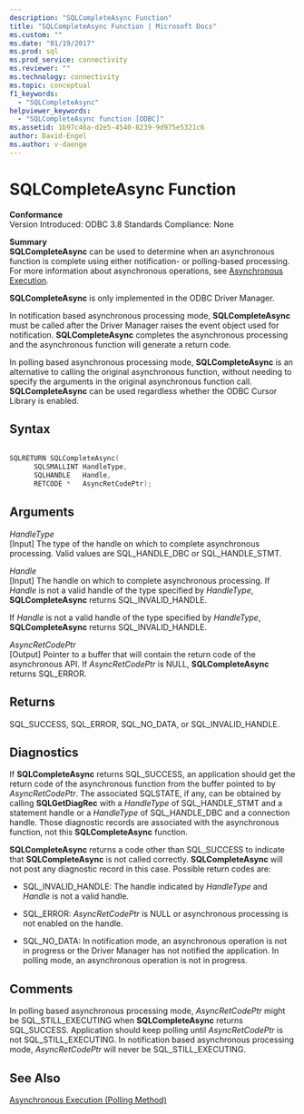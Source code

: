 ```yaml
---
description: "SQLCompleteAsync Function"
title: "SQLCompleteAsync Function | Microsoft Docs"
ms.custom: ""
ms.date: "01/19/2017"
ms.prod: sql
ms.prod_service: connectivity
ms.reviewer: ""
ms.technology: connectivity
ms.topic: conceptual
f1_keywords: 
  - "SQLCompleteAsync"
helpviewer_keywords: 
  - "SQLCompleteAsync function [ODBC]"
ms.assetid: 1b97c46a-d2e5-4540-8239-9d975e5321c6
author: David-Engel
ms.author: v-daenge
---
```

# SQLCompleteAsync Function
**Conformance**  
 Version Introduced: ODBC 3.8 Standards Compliance: None  
  
 **Summary**  
 **SQLCompleteAsync** can be used to determine when an asynchronous function is complete using either notification- or polling-based processing. For more information about asynchronous operations, see [Asynchronous Execution](../../../odbc/reference/develop-app/asynchronous-execution.md).  
  
 **SQLCompleteAsync** is only implemented in the ODBC Driver Manager.  
  
 In notification based asynchronous processing mode, **SQLCompleteAsync** must be called after the Driver Manager raises the event object used for notification. **SQLCompleteAsync** completes the asynchronous processing and the asynchronous function will generate a return code.  
  
 In polling based asynchronous processing mode, **SQLCompleteAsync** is an alternative to calling the original asynchronous function, without needing to specify the arguments in the original asynchronous function call. **SQLCompleteAsync** can be used regardless whether the ODBC Cursor Library is enabled.  
  
## Syntax  
  
```cpp  
  
SQLRETURN SQLCompleteAsync(  
      SQLSMALLINT HandleType,  
      SQLHANDLE   Handle,  
      RETCODE *   AsyncRetCodePtr);  
```  
  
## Arguments  
 *HandleType*  
 [Input] The type of the handle on which to complete asynchronous processing. Valid values are SQL_HANDLE_DBC or SQL_HANDLE_STMT.  
  
 *Handle*  
 [Input] The handle on which to complete asynchronous processing. If *Handle* is not a valid handle of the type specified by *HandleType*, **SQLCompleteAsync** returns SQL_INVALID_HANDLE.  
  
 If *Handle* is not a valid handle of the type specified by *HandleType*, **SQLCompleteAsync** returns SQL_INVALID_HANDLE.  
  
 *AsyncRetCodePtr*  
 [Output] Pointer to a buffer that will contain the return code of the asynchronous API. If *AsyncRetCodePtr* is NULL, **SQLCompleteAsync** returns SQL_ERROR.  
  
## Returns  
 SQL_SUCCESS, SQL_ERROR, SQL_NO_DATA, or SQL_INVALID_HANDLE.  
  
## Diagnostics  
 If **SQLCompleteAsync** returns SQL_SUCCESS, an application should get the return code of the asynchronous function from the buffer pointed to by *AsyncRetCodePtr*. The associated SQLSTATE, if any, can be obtained by calling **SQLGetDiagRec** with a *HandleType* of SQL_HANDLE_STMT and a statement handle or a *HandleType* of SQL_HANDLE_DBC and a connection handle. Those diagnostic records are associated with the asynchronous function, not this **SQLCompleteAsync** function.  
  
 **SQLCompleteAsync** returns a code other than SQL_SUCCESS to indicate that **SQLCompleteAsync** is not called correctly. **SQLCompleteAsync** will not post any diagnostic record in this case. Possible return codes are:  
  
-   SQL_INVALID_HANDLE: The handle indicated by *HandleType* and *Handle* is not a valid handle.  
  
-   SQL_ERROR: *AsyncRetCodePtr* is NULL or asynchronous processing is not enabled on the handle.  
  
-   SQL_NO_DATA: In notification mode, an asynchronous operation is not in progress or the Driver Manager has not notified the application. In polling mode, an asynchronous operation is not in progress.  
  
## Comments  
 In polling based asynchronous processing mode, *AsyncRetCodePtr* might be SQL_STILL_EXECUTING when **SQLCompleteAsync** returns SQL_SUCCESS. Application should keep polling until *AsyncRetCodePtr* is not SQL_STILL_EXECUTING. In notification based asynchronous processing mode, *AsyncRetCodePtr* will never be SQL_STILL_EXECUTING.  
  
## See Also  
 [Asynchronous Execution (Polling Method)](../../../odbc/reference/develop-app/asynchronous-execution-polling-method.md)
